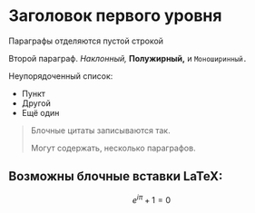# Заголовок первого уровня

Параграфы отделяются пустой строкой

Второй параграф. *Наклонный,* **Полужирный,** и `Моноширинный.` 

Неупорядоченный список: 

* Пункт
* Другой
* Ещё один

> Блочные цитаты 
> записываются так.
>
> Могут содержать,
> несколько параграфов.

## Возможны блочные вставки LaTeX: 

$$e^{i \pi} + 1 = 0$$